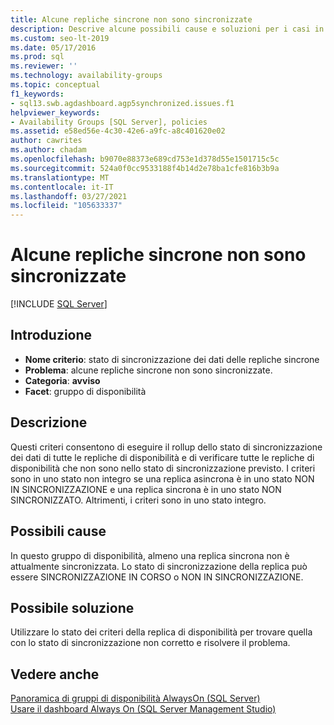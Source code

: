 ```yaml
---
title: Alcune repliche sincrone non sono sincronizzate
description: Descrive alcune possibili cause e soluzioni per i casi in cui una replica sincrona non è sincronizzata per un gruppo di disponibilità Always On.
ms.custom: seo-lt-2019
ms.date: 05/17/2016
ms.prod: sql
ms.reviewer: ''
ms.technology: availability-groups
ms.topic: conceptual
f1_keywords:
- sql13.swb.agdashboard.agp5synchronized.issues.f1
helpviewer_keywords:
- Availability Groups [SQL Server], policies
ms.assetid: e58ed56e-4c30-42e6-a9fc-a8c401620e02
author: cawrites
ms.author: chadam
ms.openlocfilehash: b9070e88373e689cd753e1d378d55e1501715c5c
ms.sourcegitcommit: 524a0f0cc9533188f4b14d2e78ba1cfe816b3b9a
ms.translationtype: MT
ms.contentlocale: it-IT
ms.lasthandoff: 03/27/2021
ms.locfileid: "105633337"
---
```

# <a name="some-synchronous-replicas-are-not-synchronized"></a>Alcune repliche sincrone non sono sincronizzate
[!INCLUDE [SQL Server](../../../includes/applies-to-version/sqlserver.md)]
    
## <a name="introduction"></a>Introduzione  
  
- **Nome criterio**: stato di sincronizzazione dei dati delle repliche sincrone
- **Problema**: alcune repliche sincrone non sono sincronizzate.
- **Categoria**: **avviso**
- **Facet**: gruppo di disponibilità  
  
## <a name="description"></a>Descrizione  
 Questi criteri consentono di eseguire il rollup dello stato di sincronizzazione dei dati di tutte le repliche di disponibilità e di verificare tutte le repliche di disponibilità che non sono nello stato di sincronizzazione previsto. I criteri sono in uno stato non integro se una replica asincrona è in uno stato NON IN SINCRONIZZAZIONE e una replica sincrona è in uno stato NON SINCRONIZZATO. Altrimenti, i criteri sono in uno stato integro.  

## <a name="possible-causes"></a>Possibili cause  
 In questo gruppo di disponibilità, almeno una replica sincrona non è attualmente sincronizzata. Lo stato di sincronizzazione della replica può essere SINCRONIZZAZIONE IN CORSO o NON IN SINCRONIZZAZIONE.  
  
## <a name="possible-solution"></a>Possibile soluzione  
 Utilizzare lo stato dei criteri della replica di disponibilità per trovare quella con lo stato di sincronizzazione non corretto e risolvere il problema.  
  
## <a name="see-also"></a>Vedere anche  
 [Panoramica di gruppi di disponibilità AlwaysOn &#40;SQL Server&#41;](../../../database-engine/availability-groups/windows/overview-of-always-on-availability-groups-sql-server.md)   
 [Usare il dashboard Always On &#40;SQL Server Management Studio&#41;](../../../database-engine/availability-groups/windows/use-the-always-on-dashboard-sql-server-management-studio.md)  
  
  
